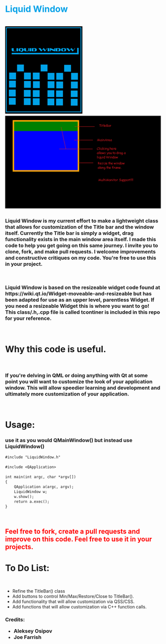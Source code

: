 <h1 style = "color: rgb(0,162,232);" > Liquid Window <h1> 

<img src = "Logo.png" width = 250/>
<img src = "images/GitHub/Git Hub Description.png">

<h3> Liquid Window is my current effort to make a lightweight class that allows for customization of the Title bar and the window itself. Currently the Title bar is simply a widget, drag functionality exists in the main window area itself. I made this code to help you get going on this same journey. I invite you to clone, fork, and make pull requests. I welcome improvements and constructive critiques on my code. You're free to use this in your project. </h3>


<br>

<h3> Liquid Window is based on the resizeable widget code found at https://wiki.qt.io/Widget-moveable-and-resizeable but has been adapted for use as an upper level, parentless Widget. If you need a resizeable Widget this is where you want to go! This class/.h,.cpp file is called tcontiner is included in this repo for your reference.
</h3>

<br>

<h1> Why this code is useful. </h1>

<br>

<h3> If you're delving in QML or doing anything with Qt at some point you will want to customize the look of your application window. This will allow speedier learning and development and ultimately more customization of your application.
</h3>

<br>

<h1> Usage: </h1>
<h3> use it as you would QMainWindow() but instead use LiquidWindow() </h3>

```
#include "LiquidWindow.h"

#include <QApplication>

int main(int argc, char *argv[])
{
    QApplication a(argc, argv);
    LiquidWindow w;
    w.show();
    return a.exec();
}

```

<br>

<h2 style = "color: red" > Feel free to fork, create a pull requests and improve on this code. Feel free to use it in your projects.

<br>

<h1> To Do List: </h1>
<br> 
<ul>
<li> Refine the TitleBar() class </li>
<li> Add buttons to control Min/Max/Restore/Close to TitleBar().</li>
<li> Add functionality that will allow customization via QSS/CSS. </li>
<li> Add functions that will allow customization via C++ function calls. </li>
</ul>

<h3> Credits:
<br>
<ul>
<li> Aleksey Osipov </li>
<li> Joe Farrish </li>
</ul>

